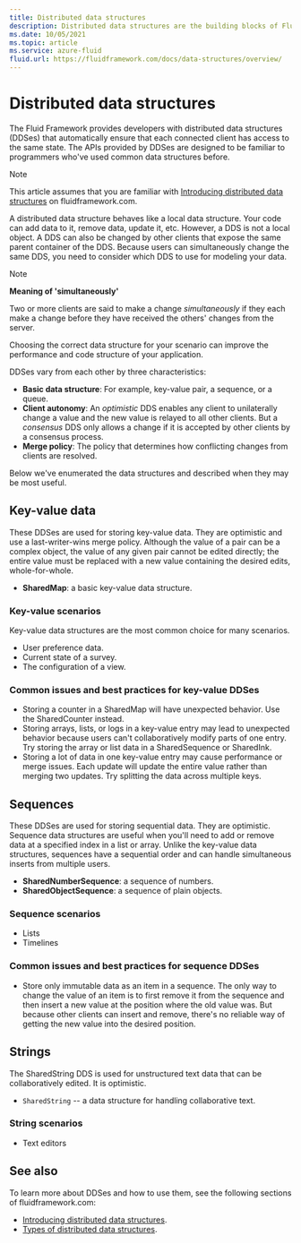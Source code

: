 ```yaml
---
title: Distributed data structures
description: Distributed data structures are the building blocks of Fluid applications
ms.date: 10/05/2021
ms.topic: article
ms.service: azure-fluid
fluid.url: https://fluidframework.com/docs/data-structures/overview/
---
```


# Distributed data structures

The Fluid Framework provides developers with distributed data structures (DDSes) that automatically ensure that each connected client has access to the same state. The APIs provided by DDSes are designed to be familiar to programmers who've used common data structures before.

> [!NOTE]
> This article assumes that you are familiar with
> [Introducing distributed data structures](https://fluidframework.com/docs/build/dds/) on fluidframework.com.

A distributed data structure behaves like a local data structure. Your code can add data to it, remove data, update it, etc. However, a DDS is not a local object. A DDS can also be changed by other clients that expose the same parent container of the DDS. Because users can simultaneously change the same DDS, you need to consider which DDS to use for modeling your data.

> [!NOTE]
> **Meaning of 'simultaneously'**
>
> Two or more clients are said to make a change *simultaneously* if they each make a change before they have received the
> others' changes from the server.

Choosing the correct data structure for your scenario can improve the performance and code structure of your application.

DDSes vary from each other by three characteristics:

- **Basic data structure**: For example, key-value pair, a sequence, or a queue.
- **Client autonomy**: An *optimistic* DDS enables any client to unilaterally change a value and the new value is relayed to all other clients. But a *consensus* DDS only allows a change if it is accepted by other clients by a consensus process.
- **Merge policy**: The policy that determines how conflicting changes from clients are resolved.

Below we've enumerated the data structures and described when they may be most useful.

## Key-value data

These DDSes are used for storing key-value data. They are optimistic and use a last-writer-wins merge policy. Although the value of a pair can be a complex object, the value of any given pair cannot be edited directly; the entire value must be replaced with a new value containing the desired edits, whole-for-whole.

- **SharedMap**: a basic key-value data structure.

### Key-value scenarios

Key-value data structures are the most common choice for many scenarios.

- User preference data.
- Current state of a survey.
- The configuration of a view.

### Common issues and best practices for key-value DDSes

- Storing a counter in a SharedMap will have unexpected behavior. Use the SharedCounter instead.
- Storing arrays, lists, or logs in a key-value entry may lead to unexpected behavior because users can't collaboratively modify parts of one entry. Try storing the array or list data in a SharedSequence or SharedInk.
- Storing a lot of data in one key-value entry may cause performance or merge issues. Each update will update the entire value rather than merging two updates. Try splitting the data across multiple keys.

## Sequences

These DDSes are used for storing sequential data. They are optimistic. Sequence data structures are useful when you'll need to add or remove data at a specified index in a list or array. Unlike the key-value data structures, sequences have a sequential order and can handle simultaneous inserts from multiple users.

- **SharedNumberSequence**: a sequence of numbers.
- **SharedObjectSequence**: a sequence of plain objects.

### Sequence scenarios

- Lists
- Timelines

### Common issues and best practices for sequence DDSes

- Store only immutable data as an item in a sequence. The only way to change the value of an item is to first remove it from the sequence and then insert a new value at the position where the old value was. But because other clients can insert and remove, there's no reliable way of getting the new value into the desired position.

## Strings

The SharedString DDS is used for unstructured text data that can be collaboratively edited. It is optimistic.

- `SharedString` -- a data structure for handling collaborative text.

### String scenarios

- Text editors

## See also

To learn more about DDSes and how to use them, see the following sections of fluidframework.com:

- [Introducing distributed data structures](https://fluidframework.com/docs/build/dds/).
- [Types of distributed data structures](https://fluidframework.com/docs/data-structures/overview/).
